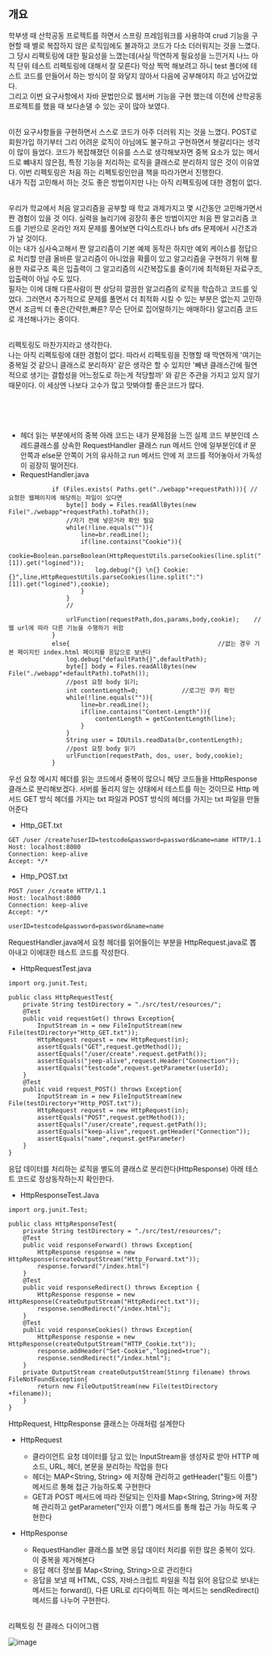 ## 개요
학부생 때 산학공동 프로젝트를 하면서 스프링 프레임워크를 사용하여 crud 기능을 구현할 때 별로 복잡하지 않은 로직임에도 불과하고 코드가 다소 더러워지는 것을 느꼈다.<br>
 그 당시 리펙토링에 대한 필요성을 느꼈는데(사실 막연하게 필요성을 느낀거지 나느 아직 단위 테스트
리펙토링에 대해서 잘 모른다) 막상 찍먹 해보려고 하니 test 폴더에 테스트 코드를 만들어서 하는 방식이 잘 와닿지 않아서 다음에 공부해야지 하고 넘어갔었다.<br>
그리고 이번 요구사항에서 자바 문법만으로 웹서버 기능을 구현 했는데 이전에 산학공동프로젝트를 했을 때 보다손댈 수 있는 곳이 많아 보였다.
<br><br>

이전 요구사항들을 구현하면서 스스로 코드가 아주 더러워 지는 것을 느꼈다.  POST로 회원가입 하기부터 그리 어려운 로직이 아님에도 불구하고 구현하면서 헷갈리다는 생각이 많이 들었다. 
코드가 복잡해졌던 이유를 스스로 생각해보자면 중복 요소가 있는 메서드로 뺴내지 않은점, 특정 기능을 처리하는 로직을 클래스로 분리하지 않은 것이 이유였다.
이번 리펙토링은 처음 하는 리펙토링인만큼 책을 따라가면서 진행한다.<br> 
내가 직접 고민해서 하는 것도 좋은 방법이지만 나는 아직 리펙토링에 대한 경험이 없다. <br><br>

우리가 학교에서 처음 알고리즘을 공부할 때 학교 과제가지고 몇 시간동안 고민해가면서 짠 경험이 있을 것 이다. 실력을 늘리기에 굉장히 좋은 방법이지만 처음 짠 알고리즘 코드를 기반으로 온라인 저지 문제를 풀어보면 다익스트라나 bfs dfs 문제에서 시간초과가 날 것이다.<br>
이는 내가 심사숙고해서 짠 알고리즘이 기본 예제 동작은 하지만 예외 케이스를 정답으로 처리할 만큼 올바른 알고리즘이 아니었을 확률이 있고 알고리즘을 구현하기 위해 활용한 자료구조 혹은 입출력이 그 알고리즘의 시간복잡도를 줄이기에 최적화된 자료구조, 입출력이 아닐 수도 있다.<br>
필자는 이에 대해 다른사람이 짠 상당히 깔끔한 알고리즘의 로직을 학습하고 코드를 잊었다. 그러면서 추가적으로 문제를 풀면서 더 최적화 시킬 수 있는 부분은 없는지 고민하면서 조금씩 더 좋은(간략한,빠른? 무슨 단어로 집어말하기는 애매하다) 알고리즘 코드로 개선해나가는 중이다.<br>
<br>

리펙토링도 마찬가지라고 생각한다. <br>
나는 아직 리펙토링에 대한 경험이 없다. 따라서 리펙토링을 진행할 때 막연하게 '여기는 중복일 것 같으니 클래스로 분리하자' 같은 생각은 할 수 있지만 '빼낸 클래스간에 필연적으로 생기는 결합성을 어느정도로 하는게 적당할까' 와 같은 주관을 가지고 있지 않기 때문이다.
이 세상엔 나보다 고수가 많고 맛봐야할 좋은코드가 많다.

<br>
<br>

<br>

- 헤더 읽는 부분에서의 중복
아래 코드는 내가 문제점을 느낀 실제 코드 부분인데 
스레드클래스를 상속한 RequestHandler 클래스 run 메서드 안에 일부분인데 if 문 안쪽과 else문 안쪽이 거의 유사하고
run 메서드 안에 저 코드를 적어놓아서 가독성이 굉장히 떨어진다.
- RequestHandler.java
```
            if (Files.exists( Paths.get("./webapp"+requestPath))){ //요청한 웹페이지에 해당하는 파일이 있다면
                byte[] body = Files.readAllBytes(new File("./webapp"+requestPath).toPath());
                //자기 전에 넣은거라 확인 필요
                while(!line.equals("")){
                    line=br.readLine();
                    if(line.contains("Cookie")){
                        cookie=Boolean.parseBoolean(HttpRequestUtils.parseCookies(line.split(":")[1]).get("logined"));
                        log.debug("{} \n{} Cookie:{}",line,HttpRequestUtils.parseCookies(line.split(":")[1]).get("logined"),cookie);
                    }
                }
                //

                urlFunction(requestPath,dos,params,body,cookie);    //웹 url에 따라 다른 기능을 수행하기 위함
            }
            else{                                         //없는 경우 기본 페이지인 index.html 페이지를 응답으로 보낸다
                log.debug("defaultPath{}",defaultPath);
                byte[] body = Files.readAllBytes(new File("./webapp"+defaultPath).toPath());
                //post 요청 body 읽기;
                int contentLength=0;            //로그인 쿠키 확인
                while(!line.equals("")){
                    line=br.readLine();
                    if(line.contains("Content-Length")){
                        contentLength = getContentLength(line);
                    }
                }
                String user = IOUtils.readData(br,contentLength);
                //post 요청 body 읽기
                urlFunction(requestPath, dos, user, body,cookie);
            }
```


우선 요청 메시지 헤더를 읽는 코드에서 중복이 많으니 해당 코드들을 HttpResponse 클래스로 분리해보겠다.
서버를 돌리지 않는 상태에서 테스트를 하는 것이므로 Http 메서드 GET 방식 헤더를 가지는 txt 파일과 POST 방식의 헤더를
가지는 txt 파일을 만들어준다

- Http_GET.txt
```
GET /user /create?userID=testcode&password=password&name=name HTTP/1.1
Host: localhost:8080
Connection: keep-alive
Accept: */*
```

- Http_POST.txt
```
POST /user /create HTTP/1.1
Host: localhost:8080
Connection: keep-alive
Accept: */*

userID=testcode&password=password&name=name
```

RequestHandler.java에서 요청 헤더를 읽어들이는 부분을 HttpRequest.java로 뽑아내고 이에대한 테스트 코드를 작성한다.
- HttpRequestTest.java
```
import org.junit.Test;

public class HttpRequestTest{
    private String testDirectory = "./src/test/resources/";
    @Test
    public void requestGet() throws Exception{
        InputStream in = new FileInputStream(new File(testDirectory+"Http_GET.txt"));
        HttpRequest request = new HttpRequest(in);
        assertEquals("GET",request.getMethod());
        assertEquals("/user/create".request.getPath());
        assertEquals("jeep-alive",request.Header("Connection"));
        assertEquals("testcode",request.getParameter(userId);
    }
    @Test
    public void request_POST() throws Exception{
        InputStream in = new FileInputStream(new File(testDirectory+"Http_POST.txt"));
        HttpRequest request = new HttpRequest(in);
        assertEquals("POST",request.getMethod());
        assertEquals("/user/create",request.getPath());
        assertEquals("keep-alive",request.getHeader("Connection"));
        assertEquals("name",request.getParameter)
    }
}
```




응답 데이터를 처리하는 로직을 별도의 클래스로 분리한다(HttpResponse) 아래 테스트 코드로 정상동작하는지 확인한다.
- HttpResponseTest.Java
```
import org.junit.Test;

public class HttpResponseTest{
    private String testDirectory = "./src/test/resources/";
    @Test
    public void responseForward() throws Exception{
        HttpResponse response = new HttpResponse(createOutputStream("Http_Forward.txt"));
        response.forward("/index.html")
    }
    @Test
    public void responseRedirect() throws Exception {
        HttpResponse response = new HttpResponse(CreateOutputStream("HttpRedirect.txt"));
        response.sendRedirect("/index.html");
    }
    @Test
    public void responseCookies() throws Exception{
        HttpResponse response = new HttpResponse(createOutputStream("HTTP_Cookie.txt"));
        response.addHeader("Set-Cookie","logined=true");
        response.sendRedirect("/index.html");
    }
    private OutputStream createOutputStream(Stinrg filename) throws FileNotFoundException{
        return new FileOutputStream(new File(testDirectory +filename));
    }
}
```

HttpRequest, HttpResponse 클래스는 아래처럼 설계한다
- HttpRequest
  - 클라이언트 요청 데이터를 담고 있는 InputStream을 생성자로 받아 HTTP 메소드, URL, 헤더, 본문을 분리하는 작업을 한다
  - 헤더는 MAP<String, String> 에 저장해 관리하고 getHeader("필드 이름") 메서드르 통해 접근 가능하도록 구현한다
  - GET과 POST 메서드에 따라 전달되는 인자를 Map<String, String>에 저장해 관리하고 getParameter("인자 이름") 메서드를 통해 접근 가능 하도록 구현한다
  
- HttpResponse
  - RequestHandler 클래스를 보면 응답 데이터 처리를 위한 많은 중복이 있다. 이 중복을 제거해본다
  - 응답 헤더 정보를 Map<String, String>으로 관리한다
  - 응답을 보낼 때 HTML, CSS, 자바스크립트 파일을 직접 읽어 응답으로 보내는 메서드는 forward(), 다른 URL로 리다이렉트 하는 메서드는 sendRedirect() 메서드를 나누어 구현한다.

 <br>
 리펙토링 전 클래스 다이어그램
 
 ![image](https://github.com/kdfasdf/javawebserver/assets/96770726/0483d1cb-dfc6-4146-9ee5-5c420d0635d8)


 

